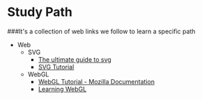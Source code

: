 # Study Path
###It's a collection of web links we follow to learn a specific path

* Web
  * SVG
    * [The ultimate guide to svg](http://www.webdesignerdepot.com/2015/01/the-ultimate-guide-to-svg)
    * [SVG Tutorial](http://tutorials.jenkov.com/svg/index.html)
  * WebGL
    * [WebGL Tutorial - Mozilla Documentation](https://developer.mozilla.org/en-US/docs/Web/API/WebGL_API/Tutorial)
    * [Learning WebGL](http://learningwebgl.com/blog/?page_id=1217/)
